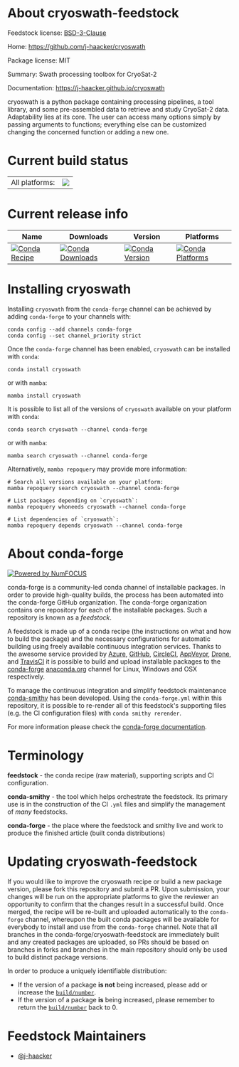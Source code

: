 About cryoswath-feedstock
=========================

Feedstock license: [BSD-3-Clause](https://github.com/conda-forge/cryoswath-feedstock/blob/main/LICENSE.txt)

Home: https://github.com/j-haacker/cryoswath

Package license: MIT

Summary: Swath processing toolbox for CryoSat-2

Documentation: https://j-haacker.github.io/cryoswath

cryoswath is a python package containing processing pipelines, a tool
library, and some pre-assembled data to retrieve and study CryoSat-2
data.
Adaptability lies at its core. The user can access many options simply
by passing arguments to functions; everything else can be customized
changing the concerned function or adding a new one.


Current build status
====================


<table><tr><td>All platforms:</td>
    <td>
      <a href="https://dev.azure.com/conda-forge/feedstock-builds/_build/latest?definitionId=24796&branchName=main">
        <img src="https://dev.azure.com/conda-forge/feedstock-builds/_apis/build/status/cryoswath-feedstock?branchName=main">
      </a>
    </td>
  </tr>
</table>

Current release info
====================

| Name | Downloads | Version | Platforms |
| --- | --- | --- | --- |
| [![Conda Recipe](https://img.shields.io/badge/recipe-cryoswath-green.svg)](https://anaconda.org/conda-forge/cryoswath) | [![Conda Downloads](https://img.shields.io/conda/dn/conda-forge/cryoswath.svg)](https://anaconda.org/conda-forge/cryoswath) | [![Conda Version](https://img.shields.io/conda/vn/conda-forge/cryoswath.svg)](https://anaconda.org/conda-forge/cryoswath) | [![Conda Platforms](https://img.shields.io/conda/pn/conda-forge/cryoswath.svg)](https://anaconda.org/conda-forge/cryoswath) |

Installing cryoswath
====================

Installing `cryoswath` from the `conda-forge` channel can be achieved by adding `conda-forge` to your channels with:

```
conda config --add channels conda-forge
conda config --set channel_priority strict
```

Once the `conda-forge` channel has been enabled, `cryoswath` can be installed with `conda`:

```
conda install cryoswath
```

or with `mamba`:

```
mamba install cryoswath
```

It is possible to list all of the versions of `cryoswath` available on your platform with `conda`:

```
conda search cryoswath --channel conda-forge
```

or with `mamba`:

```
mamba search cryoswath --channel conda-forge
```

Alternatively, `mamba repoquery` may provide more information:

```
# Search all versions available on your platform:
mamba repoquery search cryoswath --channel conda-forge

# List packages depending on `cryoswath`:
mamba repoquery whoneeds cryoswath --channel conda-forge

# List dependencies of `cryoswath`:
mamba repoquery depends cryoswath --channel conda-forge
```


About conda-forge
=================

[![Powered by
NumFOCUS](https://img.shields.io/badge/powered%20by-NumFOCUS-orange.svg?style=flat&colorA=E1523D&colorB=007D8A)](https://numfocus.org)

conda-forge is a community-led conda channel of installable packages.
In order to provide high-quality builds, the process has been automated into the
conda-forge GitHub organization. The conda-forge organization contains one repository
for each of the installable packages. Such a repository is known as a *feedstock*.

A feedstock is made up of a conda recipe (the instructions on what and how to build
the package) and the necessary configurations for automatic building using freely
available continuous integration services. Thanks to the awesome service provided by
[Azure](https://azure.microsoft.com/en-us/services/devops/), [GitHub](https://github.com/),
[CircleCI](https://circleci.com/), [AppVeyor](https://www.appveyor.com/),
[Drone](https://cloud.drone.io/welcome), and [TravisCI](https://travis-ci.com/)
it is possible to build and upload installable packages to the
[conda-forge](https://anaconda.org/conda-forge) [anaconda.org](https://anaconda.org/)
channel for Linux, Windows and OSX respectively.

To manage the continuous integration and simplify feedstock maintenance
[conda-smithy](https://github.com/conda-forge/conda-smithy) has been developed.
Using the ``conda-forge.yml`` within this repository, it is possible to re-render all of
this feedstock's supporting files (e.g. the CI configuration files) with ``conda smithy rerender``.

For more information please check the [conda-forge documentation](https://conda-forge.org/docs/).

Terminology
===========

**feedstock** - the conda recipe (raw material), supporting scripts and CI configuration.

**conda-smithy** - the tool which helps orchestrate the feedstock.
                   Its primary use is in the construction of the CI ``.yml`` files
                   and simplify the management of *many* feedstocks.

**conda-forge** - the place where the feedstock and smithy live and work to
                  produce the finished article (built conda distributions)


Updating cryoswath-feedstock
============================

If you would like to improve the cryoswath recipe or build a new
package version, please fork this repository and submit a PR. Upon submission,
your changes will be run on the appropriate platforms to give the reviewer an
opportunity to confirm that the changes result in a successful build. Once
merged, the recipe will be re-built and uploaded automatically to the
`conda-forge` channel, whereupon the built conda packages will be available for
everybody to install and use from the `conda-forge` channel.
Note that all branches in the conda-forge/cryoswath-feedstock are
immediately built and any created packages are uploaded, so PRs should be based
on branches in forks and branches in the main repository should only be used to
build distinct package versions.

In order to produce a uniquely identifiable distribution:
 * If the version of a package **is not** being increased, please add or increase
   the [``build/number``](https://docs.conda.io/projects/conda-build/en/latest/resources/define-metadata.html#build-number-and-string).
 * If the version of a package **is** being increased, please remember to return
   the [``build/number``](https://docs.conda.io/projects/conda-build/en/latest/resources/define-metadata.html#build-number-and-string)
   back to 0.

Feedstock Maintainers
=====================

* [@j-haacker](https://github.com/j-haacker/)

